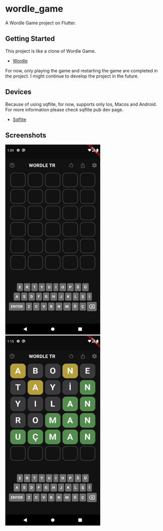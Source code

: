 # wordle_game

A Wordle Game project on Flutter.

## Getting Started

This project is like a clone of Wordle Game.

- [Wordle](https://www.nytimes.com/games/wordle/index.html)

For now, only playing the game and restarting the game are completed in the project. I might continue to develop the project in the future.

## Devices

Because of using sqflite, for now, supports only Ios, Macos and Android. For more information please check sqflite pub dev page.

- [Sqflite](https://pub.dev/packages/sqflite)

## Screenshots


<img src="https://raw.githubusercontent.com/asimkymk/wordle_game/main/screenshots/1.png?raw=true" alt="" data-canonical-src="https://raw.githubusercontent.com/asimkymk/wordle_game/main/screenshots/1.png?raw=true" width="300" height="600" />

<img src="https://raw.githubusercontent.com/asimkymk/wordle_game/main/screenshots/2.png?raw=true" alt="" data-canonical-src="https://raw.githubusercontent.com/asimkymk/wordle_game/main/screenshots/2.png?raw=true" width="300" height="600" />
